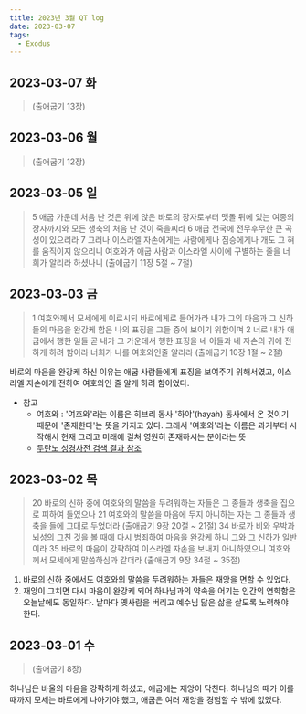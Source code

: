 ```yaml
---
title: 2023년 3월 QT log
date: 2023-03-07
tags:
  - Exodus
---
```


## 2023-03-07 화

> (출애굽기 13장)

## 2023-03-06 월

> (출애굽기 12장)

## 2023-03-05 일

> 5 애굽 가운데 처음 난 것은 위에 앉은 바로의 장자로부터 맷돌 뒤에 있는 여종의 장자까지와 모든 생축의 처음 난 것이 죽을찌라 6 애굽 전국에 전무후무한 큰 곡성이 있으리라 7 그러나 이스라엘 자손에게는 사람에게나 짐승에게나 개도 그 혀를 움직이지 않으리니 여호와가 애굽 사람과 이스라엘 사이에 구별하는 줄을 너희가 알리라 하셨나니 (출애굽기 11장 5절 ~ 7절)

## 2023-03-03 금

> 1 여호와께서 모세에게 이르시되 바로에게로 들어가라 내가 그의 마음과 그 신하들의 마음을 완강케 함은 나의 표징을 그들 중에 보이기 위함이며 2 너로 내가 애굽에서 행한 일들 곧 내가 그 가운데서 행한 표징을 네 아들과 네 자손의 귀에 전하게 하려 함이라 너희가 나를 여호와인줄 알리라 (출애굽기 10장 1절 ~ 2절)

바로의 마음을 완강케 하신 이유는 애굽 사람들에게 표징을 보여주기 위해서였고, 이스라엘 자손에게 전하여 여호와인 줄 알게 하려 함이었다.

- 참고
  - 여호와 : '여호와'라는 이름은 히브리 동사 '하야'(hayah) 동사에서 온 것이기 때문에 '존재한다'는 뜻을 가지고 있다. 그래서 '여호와'라는 이름은 과거부터 시작해서 현재 그리고 미래에 걸쳐 영원히 존재하시는 분이라는 뜻
  - [두란노 성경사전 검색 결과 참조](http://www.duranno.com/bdictionary/result_vision_detail.asp?cts_id=16031)

## 2023-03-02 목

> 20 바로의 신하 중에 여호와의 말씀을 두려워하는 자들은 그 종들과 생축을 집으로 피하여 들였으나 21 여호와의 말씀을 마음에 두지 아니하는 자는 그 종들과 생축을 들에 그대로 두었더라 (출애굽기 9장 20절 ~ 21절)
> 34 바로가 비와 우박과 뇌성의 그친 것을 볼 때에 다시 범죄하여 마음을 완강케 하니 그와 그 신하가 일반이라 35 바로의 마음이 강퍅하여 이스라엘 자손을 보내지 아니하였으니 여호와께서 모세에게 말씀하심과 같더라 (출애굽기 9장 34절 ~ 35절)

1. 바로의 신하 중에서도 여호와의 말씀을 두려워하는 자들은 재앙을 면할 수 있었다.
2. 재앙이 그치면 다시 마음이 완강케 되어 하나님과의 약속을 어기는 인간의 연햑함은 오늘날에도 동일하다. 날마다 옛사람을 버리고 예수님 닮은 삶을 살도록 노력해야 한다.

## 2023-03-01 수

> (출애굽기 8장)

하나님은 바울의 마음을 강팍하게 하셨고, 애굽에는 재앙이 닥친다. 하나님의 때가 이를 때까지 모세는 바로에게 나아가야 했고, 애굽은 여러 재앙을 경험할 수 밖에 없었다.
